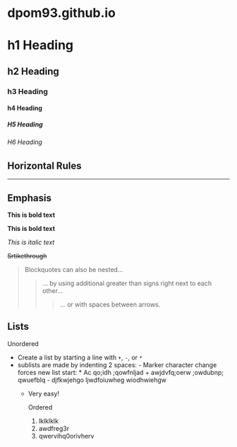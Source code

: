 # dpom93.github.io

# h1 Heading
## h2 Heading
### h3 Heading
#### h4 Heading
##### H5 Heading
###### H6 Heading

## Horizontal Rules

----

## Emphasis

**This is bold text**

__This is bold text__

*This is italic text*

~~Srtikethrough~~

> Blockquotes can also be nested...
>> ... by using additional greater than signs right next to each other...
> > > ... or with spaces between arrows.

## Lists

Unordered

+ Create a list by starting a line with `+`, `-`, or `*`
+ sublists are made by indenting 2 spaces:
      - Marker character change forces new list start:
        * Ac qo;idh ;qowfnljad
        + awjdvfq;oerw   ;owdubnp;   qwuefblq
        - djfkwjehgo ljwdfoiuwheg wiodhwiehgw
  + Very easy!
 
    Ordered
    1. lklklklk
    2. awdfreg3r
    3. qwervihq0orivherv
   
    
